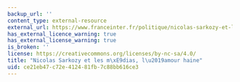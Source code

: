 ```yaml
---
backup_url: ''
content_type: external-resource
external_url: https://www.franceinter.fr/politique/nicolas-sarkozy-et-les-medias-l-amour-haine
has_external_licence_warning: true
has_external_license_warning: true
is_broken: ''
license: https://creativecommons.org/licenses/by-nc-sa/4.0/
title: "Nicolas Sarkozy et les m\xE9dias, l\u2019amour haine"
uid: ce21eb47-c72e-4124-81fb-7c88bb616ce3
---
```

